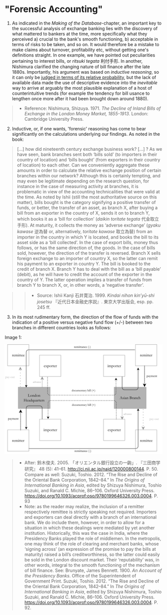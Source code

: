 # "Forensic Accounting"

1. As indicated in the *Making of the Database*-chapter, an important key to the successful analysis of exchange banking lies with the discovery of what mattered to bankers at the time, more specifically what they perceived a) crucial to the bank's smooth functioning, b) acceptable in terms of risks to be taken, and so on. It would therefore be a mistake to make claims about turnover, profitability etc, without getting one's definitions straight. In one example, we have pointed out peculiarities pertaining to interest bills, or *ritsuki tegata* 利付手形. In another, Nishimura clarified the changing nature of bill finance after the late 1880s. Importantly, his argument was based on *inductive reasoning*, so it can only be [judged in terms of its relative probability](https://en.wikipedia.org/wiki/Inductive_reasoning), but the lack of available data made the use of descriptive evidence into the *inevitable* way to arrive at arguably the most plausible explanation of a host of counterintuitive trends (for example the tendency for bill usance to lengthen once more after it had been brought down around 1880).

> * Reference: Nishimura, Shizuya. 1971. *The Decline of Inland Bills of Exchange in the London Money Market, 1855-1913*. London: Cambridge University Press.

2. Inductive, or, if one wants, 'forensic' reasoning has come to bear significantly on the calculations underlying our findings. As noted in the book:

> [...] how did nineteenth century exchange business work? [...] ? As we have seen, bank branches sent both ‘bills sold’ (to importers in their country of location) and ‘bills bought’ (from exporters in their country of location) to each other. Can we conveniently aggregate these amounts in order to calculate the relative exchange position of certain branches within our network? Although this is certainly tempting, and may even be legitimate depending on the research question, for instance in the case of measuring activity at branches, it is problematic in view of the accounting technicalities that were valid at the time.
> As noted by Ishii (still the most authoritative source on this matter), bills bought is the category signifying a positive transfer of funds, or better, the transfer of an asset, as branch X, after buying a bill from an exporter in the country of X, sends it on to branch Y, which books it as a ‘bill for collection’ (*daikin toritate tegata* 代金取立手形). At maturity, it collects the money as ‘adverse exchange’ (*gyaku kawase* 逆為替 or, alternatively, *toritate kawase* 取立為替) from an importer in the country in which Y is located, and books the bill to its asset side as a ‘bill collected’. In the case of export bills, money thus follows, or has the same direction of, the goods. In the case of bills sold, however, the direction of the transfer is reversed. Branch X sells foreign exchange to an importer of country X, so the latter can remit his payment to an exporter in country Y. The bill is booked to the credit of branch X.  Branch Y has to deal with the bill as a ‘bill payable’ (debit), as he will have to credit the account of the exporter in the country of Y. The latter operation implies a transfer of funds from branch Y to branch X, or, in other words, a ‘negative transfer’.

>> * Source: Ishii Kanji 石井寛治. 1999. *Kindai nihon kin’yū-shi josetsu* 『近代日本金融史序説』. 東京大学出版会, esp. pp. 245 ff.

3. In its most rudimentary form, the direction of the flow of funds with the indication of a positive versus negative fund flow (+/-) between two branches in different countries looks as follows:

Image 1:

![bills workflow in an exchange bank](/trade_finance_model.png)

> * After: 鈴木俊夫. 2005. 「オリエンタル銀行設立の一齣」. 『三田商学研究』 48 (5): 41–61. <http://ci.nii.ac.jp/naid/120000800144>. P. 50.
Compare as well: Suzuki, Toshio. 2012. “The Rise and Decline of the Oriental Bank Corporation, 1842–84.” In *The Origins of International Banking in Asia*, edited by Shizuya Nishimura, Toshio Suzuki, and Ranald C. Michie, 86–106. Oxford University Press.
<https://doi.org/10.1093/acprof:oso/9780199646326.003.0004>. P. 93
> * Note: as the reader may realize, the inclusion of a remitter respectively remittee is strictly speaking not required.  Importers and exporters can deal directly with a branch of an international bank. We do include them, however, in order to allow for a situation in which these dealings were mediated by yet another institution. Historically, this was the case in India, where the Presidency Banks played the role of middlemen. In the metropolis, one may think of the role of clearing and merchant banks, whose ‘signing across’ (an expression of the promise to pay the bills at maturity) raised a bill’s creditworthiness, so the latter could easily be sold in the London discount market. Their ‘reputability’ was, in other words, integral to the smooth functioning of the mechanism of bill finance.
See: Brunyate, James Bennett. 1900. *An Account of the Presidency Banks*. Office of the Superintendent of Government Print.
Suzuki, Toshio. 2012. “The Rise and Decline of the Oriental Bank Corporation, 1842–84.” In *The Origins of International Banking in Asia*, edited by Shizuya Nishimura, Toshio Suzuki, and Ranald C. Michie, 86–106. Oxford University Press.
<https://doi.org/10.1093/acprof:oso/9780199646326.003.0004>. P. 92.
